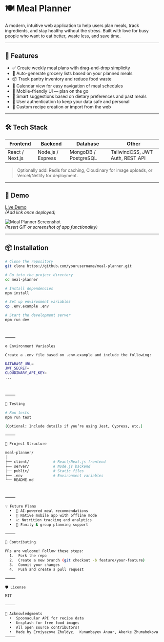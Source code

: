 # 🍽 Meal Planner

A modern, intuitive web application to help users plan meals, track ingredients, and stay healthy without the stress. Built with love for busy people who want to eat better, waste less, and save time.

---

## 🚀 Features

- ✅ Create weekly meal plans with drag-and-drop simplicity  
- 🛒 Auto-generate grocery lists based on your planned meals  
- 📦 Track pantry inventory and reduce food waste  
- 📆 Calendar view for easy navigation of meal schedules  
- 📲 Mobile-friendly UI — plan on the go  
- 🧠 Smart suggestions based on dietary preferences and past meals  
- 🔐 User authentication to keep your data safe and personal  
- 📝 Custom recipe creation or import from the web  

---

## 🛠 Tech Stack

| Frontend         | Backend           | Database            | Other                          |
|------------------|-------------------|----------------------|-------------------------------|
| React / Next.js  | Node.js / Express | MongoDB / PostgreSQL | TailwindCSS, JWT Auth, REST API |

> Optionally add: Redis for caching, Cloudinary for image uploads, or Vercel/Netlify for deployment.

---

## 📸 Demo

[Live Demo](#)  
*(Add link once deployed)*

![Meal Planner Screenshot](#)  
*(Insert GIF or screenshot of app functionality)*

---

## 📦 Installation

```bash
# Clone the repository
git clone https://github.com/yourusername/meal-planner.git

# Go into the project directory
cd meal-planner

# Install dependencies
npm install

# Set up environment variables
cp .env.example .env

# Start the development server
npm run dev



⸻

⚙️ Environment Variables

Create a .env file based on .env.example and include the following:

DATABASE_URL=
JWT_SECRET=
CLOUDINARY_API_KEY=
...



⸻

🧪 Testing

# Run tests
npm run test

(Optional: Include details if you’re using Jest, Cypress, etc.)

⸻

📂 Project Structure

meal-planner/
│
├── client/           # React/Next.js frontend
├── server/           # Node.js backend
├── public/           # Static files
├── .env              # Environment variables
└── README.md



⸻

💡 Future Plans
  •  🧬 AI-powered meal recommendations
  •  📲 Native mobile app with offline mode
  •  📈 Nutrition tracking and analytics
  •  👥 Family & group planning support

⸻

🤝 Contributing

PRs are welcome! Follow these steps:
  1.  Fork the repo
  2.  Create a new branch (git checkout -b feature/your-feature)
  3.  Commit your changes
  4.  Push and create a pull request

⸻

🛡 License

MIT

⸻

🙌 Acknowledgments
  •  Spoonacular API for recipe data
  •  Unsplash for free food images
  •  All open source contributors!
  •  Made by Erniyazova Zhuldyz,  Kunanbayev Anuar, Akerke Zhumabekova
⸻

